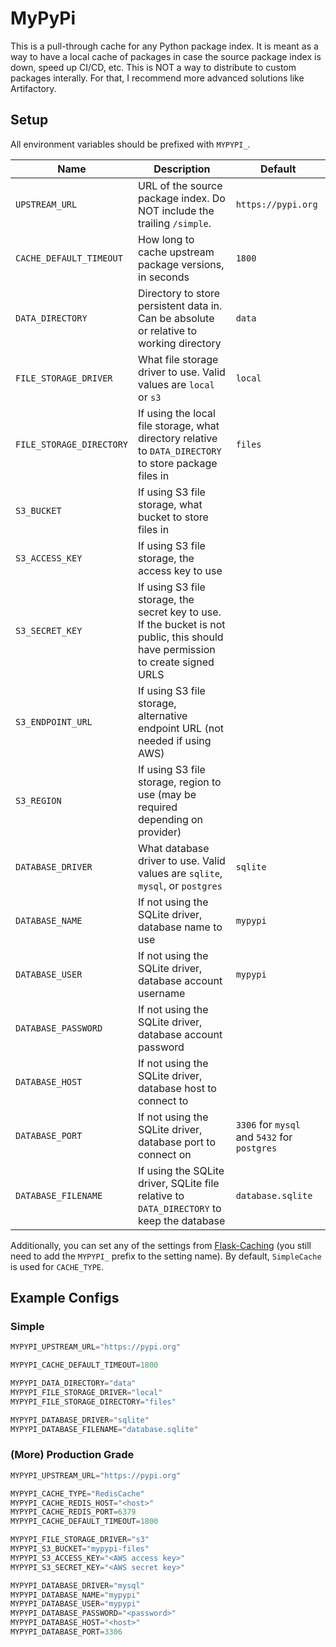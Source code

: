 # MyPyPi

This is a pull-through cache for any Python package index. It is meant as a way
to have a local cache of packages in case the source package index is down, speed
up CI/CD, etc. This is NOT a way to distribute to custom packages interally.
For that, I recommend more advanced solutions like Artifactory.

## Setup

All environment variables should be prefixed with `MYPYPI_`.

| Name                     | Description                                                                                                                     | Default                                      |
| ------------------------ | ------------------------------------------------------------------------------------------------------------------------------- | -------------------------------------------- |
| `UPSTREAM_URL`           | URL of the source package index. Do NOT include the trailing `/simple`.                                                         | `https://pypi.org`                           |
| `CACHE_DEFAULT_TIMEOUT`  | How long to cache upstream package versions, in seconds                                                                         | `1800`                                       |
| `DATA_DIRECTORY`         | Directory to store persistent data in. Can be absolute or relative to working directory                                         | `data`                                       |
| `FILE_STORAGE_DRIVER`    | What file storage driver to use. Valid values are `local` or `s3`                                                               | `local`                                      |
| `FILE_STORAGE_DIRECTORY` | If using the local file storage, what directory relative to `DATA_DIRECTORY` to store package files in                          | `files`                                      |
| `S3_BUCKET`              | If using S3 file storage, what bucket to store files in                                                                         |                                              |
| `S3_ACCESS_KEY`          | If using S3 file storage, the access key to use                                                                                 |                                              |
| `S3_SECRET_KEY`          | If using S3 file storage, the secret key to use. If the bucket is not public, this should have permission to create signed URLS |                                              |
| `S3_ENDPOINT_URL`        | If using S3 file storage, alternative endpoint URL (not needed if using AWS)                                                    |                                              |
| `S3_REGION`              | If using S3 file storage, region to use (may be required depending on provider)                                                 |                                              |
| `DATABASE_DRIVER`        | What database driver to use. Valid values are `sqlite`, `mysql`, or `postgres`                                                  | `sqlite`                                     |
| `DATABASE_NAME`          | If not using the SQLite driver, database name to use                                                                            | `mypypi`                                     |
| `DATABASE_USER`          | If not using the SQLite driver, database account username                                                                       | `mypypi`                                     |
| `DATABASE_PASSWORD`      | If not using the SQLite driver, database account password                                                                       |                                              |
| `DATABASE_HOST`          | If not using the SQLite driver, database host to connect to                                                                     |                                              |
| `DATABASE_PORT`          | If not using the SQLite driver, database port to connect on                                                                     | `3306` for `mysql` and `5432` for `postgres` |
| `DATABASE_FILENAME`      | If using the SQLite driver, SQLite file relative to `DATA_DIRECTORY` to keep the database                                       | `database.sqlite`                            |

Additionally, you can set any of the settings from
[Flask-Caching](https://flask-caching.readthedocs.io/en/latest/#configuring-flask-caching)
(you still need to add the `MYPYPI_` prefix to the setting name). By default,
`SimpleCache` is used for `CACHE_TYPE`.

## Example Configs

### Simple

```python
MYPYPI_UPSTREAM_URL="https://pypi.org"

MYPYPI_CACHE_DEFAULT_TIMEOUT=1800

MYPYPI_DATA_DIRECTORY="data"
MYPYPI_FILE_STORAGE_DRIVER="local"
MYPYPI_FILE_STORAGE_DIRECTORY="files"

MYPYPI_DATABASE_DRIVER="sqlite"
MYPYPI_DATABASE_FILENAME="database.sqlite"
```

### (More) Production Grade

```python
MYPYPI_UPSTREAM_URL="https://pypi.org"

MYPYPI_CACHE_TYPE="RedisCache"
MYPYPI_CACHE_REDIS_HOST="<host>"
MYPYPI_CACHE_REDIS_PORT=6379
MYPYPI_CACHE_DEFAULT_TIMEOUT=1800

MYPYPI_FILE_STORAGE_DRIVER="s3"
MYPYPI_S3_BUCKET="mypypi-files"
MYPYPI_S3_ACCESS_KEY="<AWS access key>"
MYPYPI_S3_SECRET_KEY="<AWS secret key>"

MYPYPI_DATABASE_DRIVER="mysql"
MYPYPI_DATABASE_NAME="mypypi"
MYPYPI_DATABASE_USER="mypypi"
MYPYPI_DATABASE_PASSWORD="<password>"
MYPYPI_DATABASE_HOST="<host>"
MYPYPI_DATABASE_PORT=3306
```

